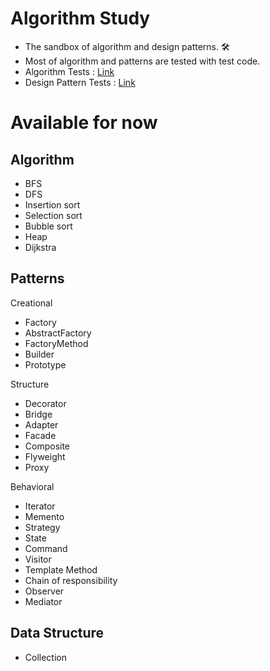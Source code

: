 # Algorithm Study

- The sandbox of algorithm and design patterns. 🛠
- Most of algorithm and patterns are tested with test code.
- Algorithm Tests : [Link](https://github.com/victory316/AlgorithmStudy/tree/master/app/src/test/java/com/example/algorithmstudy/algorithm)
- Design Pattern Tests : [Link](https://github.com/victory316/AlgorithmStudy/tree/master/app/src/test/java/com/example/algorithmstudy/pattern)
# Available for now

## Algorithm

- BFS
- DFS
- Insertion sort
- Selection sort
- Bubble sort 
- Heap
- Dijkstra

## Patterns

Creational
- Factory
- AbstractFactory
- FactoryMethod
- Builder
- Prototype

Structure
- Decorator
- Bridge
- Adapter
- Facade
- Composite
- Flyweight
- Proxy

Behavioral
- Iterator
- Memento
- Strategy
- State
- Command
- Visitor
- Template Method
- Chain of responsibility
- Observer
- Mediator

## Data Structure

- Collection
